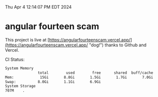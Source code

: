 Thu Apr  4 12:14:07 PM EDT 2024

# angular fourteen scam


This project is live at [https://angularfourteenscam.vercel.app/](https://angularfourteenscam.vercel.app/ "dog!") thanks to Github and Vercel.

CI Status: 

```bash
System Memory
               total        used        free      shared  buff/cache   available
Mem:            15Gi       8.8Gi       1.5Gi       1.7Gi       7.0Gi       6.5Gi
Swap:          8.0Gi       1.1Gi       6.9Gi
System Storage
707M	.
```
